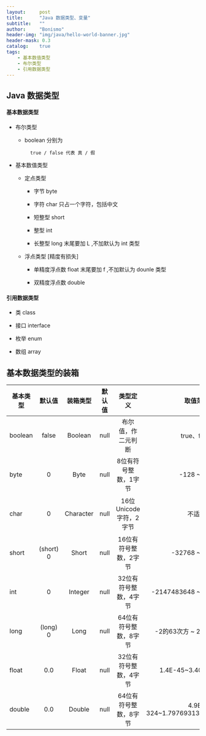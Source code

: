```yaml
---
layout:     post
title:      "Java 数据类型、变量"
subtitle:   ""
author:     "Bonismo"
header-img: "img/java/hello-world-banner.jpg"
header-mask: 0.3
catalog:    true
tags:
    - 基本数值类型
    - 布尔类型
    - 引用数据类型
---
```


## Java 数据类型

#### 基本数据类型

   - 布尔类型

        - boolean 分别为

                true / false 代表 真 / 假

   - 基本数值类型

        - 定点类型

            * 字节 byte

            * 字符 char 只占一个字符，包括中文

            * 短整型 short

            * 整型 int

            * 长整型 long 末尾要加 L ,不加默认为 int 类型

        - 浮点类型 [精度有损失]

            * 单精度浮点数 float  末尾要加 f ,不加默认为 dounle 类型

            * 双精度浮点数 double

#### 引用数据类型

   - 类 class

   - 接口 interface

   - 枚举 enum

   - 数组 array

## 基本数据类型的装箱

|基本类型|默认值|装箱类型|默认值|类型定义|取值范围|备注|
|---|:---:|:---:|:---:|:---:|:---:|:---:|
|boolean|false|Boolean|null|布尔值，作二元判断|true、false|
|byte|0|Byte|null|8位有符号整数，1字节|-128 ~ 127||
|char|0|Character|null|16位Unicode字符，2字节|不适用|名称不同|
|short|(short) 0|Short|null|16位有符号整数，2字节|-32768 ~ 32767||
|int|0|Integer|null|32位有符号整数，4字节|-2147483648 ~ 2147483647 |名称不同|
|long|(long) 0|Long|null|64位有符号整数，8字节|-2的63次方 ~ 2的63次方 -1)||
|float|0.0|Float|null|32位有符号整数，4字节|1.4E-45~3.4028235E38||
|double|0.0|Double|null|64位有符号整数，8字节|4.9E-324~1.7976931348623157E308||

